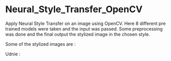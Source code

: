 # Neural_Style_Transfer_OpenCV
Apply Neural Style Transfer on an image using OpenCV. Here 8 different pre trained models were taken and the input was passed. Some preprocessing was done and the final output the stylized image in the chosen style.

Some of the stylized images are :

Udnie :

